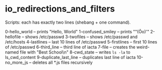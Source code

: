 # io_redirections_and_filters
Scripts: each has exactly two lines (shebang + one command).

0-hello_world – prints "Hello, World"
1-confused_smiley – prints "\"(Ôo)'"
2-hellofile – shows /etc/passwd
3-twofiles – shows /etc/passwd and /etc/hosts
4-lastlines – last 10 lines of /etc/passwd
5-firstlines – first 10 lines of /etc/passwd
6-third_line – third line of iacta
7-file – creates the weird-named file with "Best School\n"
8-cwd_state – writes `ls -la` to ls_cwd_content
9-duplicate_last_line – duplicates last line of iacta
10-no_more_js – deletes all *.js files recursively
